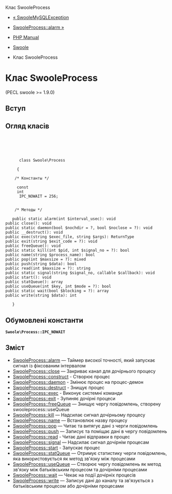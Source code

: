 Клас SwooleProcess

-   [« SwooleMySQLException](class.swoole-mysql-exception.html)
    
-   [SwooleProcess::alarm »](swoole-process.alarm.html)
    
-   [PHP Manual](index.html)
    
-   [Swoole](book.swoole.html)
    
-   Клас SwooleProcess
    

# Клас SwooleProcess

(PECL swoole >= 1.9.0)

## Вступ

## Огляд класів

```classsynopsis



    
     
      class Swoole\Process
     
     {

    /* Константы */
    
     const
     int
      IPC_NOWAIT = 256;


    /* Методы */
    
   public static alarm(int $interval_usec): void
public close(): void
public static daemon(bool $nochdir = ?, bool $noclose = ?): void
public __destruct(): void
public exec(string $exec_file, string $args): ReturnType
public exit(string $exit_code = ?): void
public freeQueue(): void
public static kill(int $pid, int $signal_no = ?): bool
public name(string $process_name): bool
public pop(int $maxsize = ?): mixed
public push(string $data): bool
public read(int $maxsize = ?): string
public static signal(string $signal_no, callable $callback): void
public start(): void
public statQueue(): array
public useQueue(int $key, int $mode = ?): bool
public static wait(bool $blocking = ?): array
public write(string $data): int

   }
```

## Обумовлені константи

**`Swoole\Process::IPC_NOWAIT`**

## Зміст

-   [SwooleProcess::alarm](swoole-process.alarm.html) — Таймер високої точності, який запускає сигнал із фіксованим інтервалом
-   [SwooleProcess::close](swoole-process.close.html) — Закриває канал для дочірнього процесу
-   [SwooleProcess::construct](swoole-process.construct.html) - Створює процес
-   [SwooleProcess::daemon](swoole-process.daemon.html) - Змінює процес на процес-демон
-   [SwooleProcess::destruct](swoole-process.destruct.html) - Знищує процес
-   [SwooleProcess::exec](swoole-process.exec.html) - Виконує системні команди
-   [SwooleProcess::exit](swoole-process.exit.html) - Зупиняє дочірні процеси
-   [SwooleProcess::freeQueue](swoole-process.freequeue.html) — Знищує чергу повідомлень, створену swooleprocess::useQueue
-   [SwooleProcess::kill](swoole-process.kill.html) — Надсилає сигнал дочірньому процесу
-   [SwooleProcess::name](swoole-process.name.html) — Встановлює назву процесу
-   [SwooleProcess::pop](swoole-process.pop.html) — Читає та витягує дані з черги повідомлень
-   [SwooleProcess::push](swoole-process.push.html) — Записує та поміщає дані в чергу повідомлень
-   [SwooleProcess::read](swoole-process.read.html) - Читає дані відправки в процес
-   [SwooleProcess::signal](swoole-process.signal.html) — Надсилає сигнал дочірнім процесам
-   [SwooleProcess::start](swoole-process.start.html) - Запускає процес
-   [SwooleProcess::statQueue](swoole-process.statqueue.html) — Отримує статистику черги повідомлень, яка використовується як метод зв'язку між процесами
-   [SwooleProcess::useQueue](swoole-process.usequeue.html) — Створює чергу повідомлень як метод зв'язку між батьківським процесом та дочірніми процесами
-   [SwooleProcess::wait](swoole-process.wait.html) — Чекає на події дочірніх процесів
-   [SwooleProcess::write](swoole-process.write.html) — Записує дані до каналу та зв'язується з батьківським процесом або дочірніми процесами